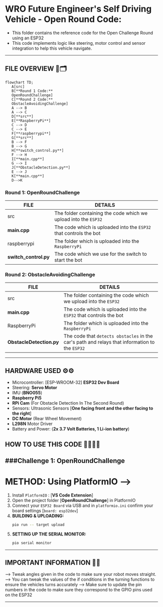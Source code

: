 WRO Future Engineer's Self Driving Vehicle - Open Round Code:
====
- This folder contains the reference code for the Open Challenge Round using an ESP32
- This code implements logic like steering, motor control and sensor integration to help this vehicle navigate.

---
## FILE OVERVIEW 📂🗂️
```mermaid
flowchart TD;
   A[src]
   B[**Round 1 Code:**
   OpenRoundChallenge]
   C[**Round 2 Code:**
   ObstacleAvoidingChallenge]
   A --> B
   A --> C
   D[**src**]
   E[**RaspberryPi**]
   C --> D
   C --> E
   F[**raspberrypi**]
   G[**src**]
   B --> F
   B --> G
   H[**switch_control.py**]
   F --> H
   I[**main.cpp**]
   G --> I
   J[**ObstacleDetection.py**]
   E --> J
   K[**main.cpp**]
   D-->K
```
### Round 1: OpenRoundChallenge

|FILE|DETAILS|
|----|-------|
|src |The folder containing the code which we upload into the `ESP32`|
|**main.cpp**|The code which is uploaded into the `ESP32` that controls the bot|
|raspberrypi|The folder which is uploaded into the `RaspberryPi`|
|**switch_control.py**|The code which we use for the switch to start the bot|

### Round 2: ObstacleAvoidingChallenge

|FILE|DETAILS|
|----|-------|
|src |The folder containing the code which we upload into the `ESP32`|
|**main.cpp**|The code which is uploaded into the `ESP32` that controls the bot|
|RaspberryPi|The folder which is uploaded into the `RaspberryPi`|
|**ObstacleDetection.py**|The code that `detects obstacles` in the car's path and relays that information to the `ESP32`|

---

## HARDWARE USED ⚙️⚙️
- Microcontroller: [ESP-WROOM-32] **ESP32 Dev Board**
- Steering: **Servo Motor**
- IMU (**BNO055**)
- **Raspberry Pi5**
- **RPi Cam** (For Obstacle Detection In The Second Round)
- Sensors: Ultrasonic Sensors [**One facing front and the other facing to the right**]
- **DC Motor** (Rear Wheel Movement)
- **L298N** Motor Driver
- Battery and Power: (**2x 3.7 Volt Batteries, 1 Li-ion battery**)

## HOW TO USE THIS CODE 🧑‍💻🧑‍💻

###Challenge 1: OpenRoundChallenge
---
METHOD: Using PlatformIO -->
===
1. Install `PlatformIO` : [**VS Code Extension**]
2. Open the project folder [**OpenRoundChallenge**] in PlatformIO
3. Connect your `ESP32 Board` via USB and in `platformio.ini` confirm your board settings [`board: esp32dev`]
4. **BUILDING & UPLOADING:**
   ```bash
   pio run -- target upload

5. **SETTING UP THE SERIAL MONITOR:**
   ```bash
   pio serial monitor
---

## IMPORTANT INFORMATION 📝📝
--> Tweak angles given in the code to make sure your robot moves straight.
--> You can tweak the values of the if conditions in the turning functions to ensure the vehicles turns accurately
--> Make sure to update the pin numbers in the code to make sure they correspond to the GPIO pins used on the ESP32

---
